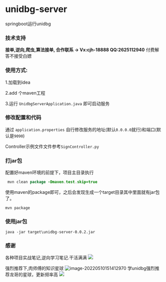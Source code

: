 
# unidbg-server
springboot运行unidbg

### 技术支持
**接单,逆向,爬虫,算法接单, 合作联系 -> Vx:cjh-18888  QQ:2625112940**
付费解答不接受白嫖


### 使用方式:
1.加载到idea

2.add 个maven工程

3.运行 `UnidbgServerApplication.java` 即可启动服务

### 修改配置和代码
通过 `application.properties` 自行修改服务的地址(默认`0.0.0.0`就行)和端口(默认是`9090`)

Controller示例文件文件参考`SignController.py`

### 打jar包
配置好maven环境的前提下，项目主目录执行
````java
 mvn clean package -Dmaven.test.skip=true  
````
使用maven的package即可，之后会发现生成一个target目录其中里面就有jar包了。
```
mvn package
```

### 使用jar包
```
java -jar target\unidbg-server-0.0.2.jar 
```


### 感谢
各种项目实战笔记,逆向学习笔记.干活满满
![](http://img.zhuoyue360.com//image-20220510150153371.png)

强烈推荐下,肉师傅的知识星球
![image-20220510151412970](http://img.zhuoyue360.com//image-20220510151412970.png)
学unidbg强烈推荐龙哥的星球，更新频率高
![](https://img2020.cnblogs.com/blog/736399/202111/736399-20211108182436999-806188411.jpg)
